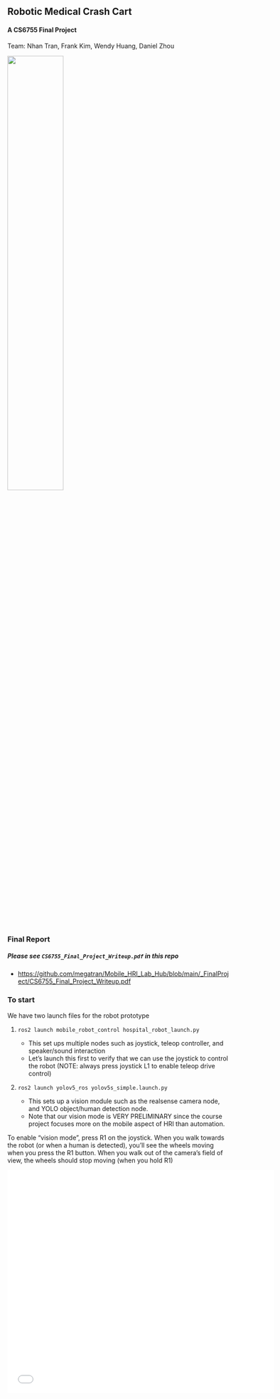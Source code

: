 ## Robotic Medical Crash Cart

#### A CS6755 Final Project

Team: Nhan Tran, Frank Kim, Wendy Huang, Daniel Zhou

<p>
    <img src="./images/hospitalrobot.gif" width="50%" />
</p>



### Final Report
##### Please see `CS6755_Final_Project_Writeup.pdf` in this repo
- https://github.com/megatran/Mobile_HRI_Lab_Hub/blob/main/_FinalProject/CS6755_Final_Project_Writeup.pdf


### To start

We have two launch files for the robot prototype 

1. `ros2 launch mobile_robot_control hospital_robot_launch.py`

    - This set ups multiple nodes such as joystick, teleop controller, and speaker/sound interaction
    - Let’s launch this first to verify that we can use the joystick to control the robot (NOTE: always press joystick L1 to enable teleop drive control)

2. `ros2 launch yolov5_ros yolov5s_simple.launch.py`
    - This sets up a vision module such as the realsense camera node, and YOLO object/human detection node.
	- Note that our vision mode is VERY PRELIMINARY since the course project focuses more on the mobile aspect of HRI than automation.


To enable “vision mode”, press R1 on the joystick. When you walk towards the robot (or when a human is detected), you’ll see the wheels moving when you press the R1 button. When you walk out of the camera’s field of view, the wheels should stop moving (when you hold R1)


 <embed src="./CS6755_Final_Project_Writeup.pdf" width="600px" height="500px" />



